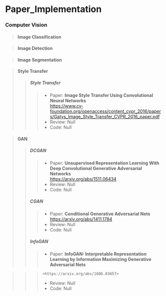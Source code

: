 # Paper_Implementation

### Computer Vision

> #### Image Classification

> #### Image Detection

> #### Image Segmentation

> #### Style Transfer
> > ##### Style Transfer
> > > * Paper: **Image Style Transfer Using Convolutional Neural Networks**   
> > >     <https://www.cv-foundation.org/openaccess/content_cvpr_2016/papers/Gatys_Image_Style_Transfer_CVPR_2016_paper.pdf>
> > > * Review: Null
> > > * Code: Null

> #### GAN
> > ##### DCGAN
> > > * Paper: **Unsupervised Representation Learning With Deep Convolutional Generative Adversarial Networks**   
> > >     <https://arxiv.org/abs/1511.06434>
> > > * Review: Null
> > > * Code: Null
> > ##### CGAN
> > > * Paper: **Conditional Generative Adversarial Nets**   
> > >     <https://arxiv.org/abs/1411.1784>
> > > * Review: Null
> > > * Code: Null
> > ##### InfoGAN
> > > * Paper: **InfoGAN: Interpretable Representation Learning by Information Maximizing Generative Adversarial Nets**   

> > >     <https://arxiv.org/abs/1606.03657>
> > > * Review: Null
> > > * Code: Null
